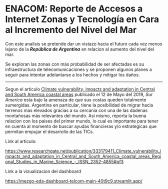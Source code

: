 
# ENACOM: Reporte de Accesos a Internet Zonas y Tecnología en Cara al Incremento del Nivel del Mar

Con este analisis se pretende dar un vistazo hacia el futuro cada vez menos lejano
de la ___República de Argentina___ en relacion al aumento del nivel del mar. 

Se exploran las zonas con más probabilidad de ser afectadas es su infraestructura
de telecomunicaciones y se proponen algunos planes a seguir para intentar adelantarse
a los hechos y mitigar los daños.

---

Segun el articulo [Climate vulnerability, impacts and adaptation in Central and South America coastal areas]('https://www.researchgate.net/publication/333179411_Climate_vulnerability_impacts_and_adaptation_in_Central_and_South_America_coastal_areas_Regional_Studies_in_Marine_Science_-_ISSN_2352-4855#pf3') publicado el 12 de Mayo del 2019, 
_Sur America_ esta bajo la amenaza de que sus costas queden totalmente sumergidas. Argentina en particular, tiene la posibilidad de migrar hacia terrenos mas elevados gracias a su cercania con una de las dadenas montañosas más relevantes del mundo. Asi mismo, reporta la buena relacion con los paises del primer mundo, lo cual es importante para tener
en cuenta al momento de buscar ayudas financieras y/o estrategicas que permitan empujar el desarrollo de las TICs.

Link al articulo:

https://www.researchgate.net/publication/333179411_Climate_vulnerability_impacts_and_adaptation_in_Central_and_South_America_coastal_areas_Regional_Studies_in_Marine_Science_-_ISSN_2352-4855#pf3

Link a la vizualizacion del dashboard

https://mezgo-eda-dashboard-telcom-main-40t9c9.streamlit.app/